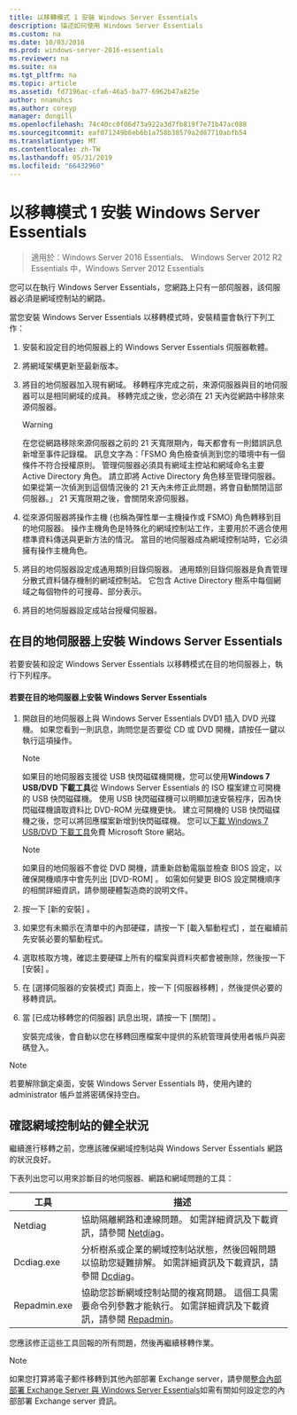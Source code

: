 ```yaml
---
title: 以移轉模式 1 安裝 Windows Server Essentials
description: 描述如何使用 Windows Server Essentials
ms.custom: na
ms.date: 10/03/2016
ms.prod: windows-server-2016-essentials
ms.reviewer: na
ms.suite: na
ms.tgt_pltfrm: na
ms.topic: article
ms.assetid: fd7196ac-cfa6-46a5-ba77-6962b47a825e
author: nnamuhcs
ms.author: coreyp
manager: dongill
ms.openlocfilehash: 74c40cc0f06d73a922a3d7fb819f7e71b47ac088
ms.sourcegitcommit: eaf071249b6eb6b1a758b38579a2d87710abfb54
ms.translationtype: MT
ms.contentlocale: zh-TW
ms.lasthandoff: 05/31/2019
ms.locfileid: "66432960"
---
```

# <a name="install-windows-server-essentials-in-migration-mode1"></a>以移轉模式 1 安裝 Windows Server Essentials

>適用於：Windows Server 2016 Essentials、 Windows Server 2012 R2 Essentials 中，Windows Server 2012 Essentials

您可以在執行 Windows Server Essentials，您網路上只有一部伺服器，該伺服器必須是網域控制站的網路。  
  
 當您安裝 Windows Server Essentials 以移轉模式時，安裝精靈會執行下列工作：  
  
1.  安裝和設定目的地伺服器上的 Windows Server Essentials 伺服器軟體。  
  
2.  將網域架構更新至最新版本。  
  
3.  將目的地伺服器加入現有網域。 移轉程序完成之前，來源伺服器與目的地伺服器可以是相同網域的成員。 移轉完成之後，您必須在 21 天內從網路中移除來源伺服器。  
  
    > [!WARNING]
    >  在您從網路移除來源伺服器之前的 21 天寬限期內，每天都會有一則錯誤訊息新增至事件記錄檔。 訊息文字為：「FSMO 角色檢查偵測到您的環境中有一個條件不符合授權原則。 管理伺服器必須具有網域主控站和網域命名主要 Active Directory 角色。 請立即將 Active Directory 角色移至管理伺服器。 如果從第一次偵測到這個情況後的 21 天內未修正此問題，將會自動關閉這部伺服器。」 21 天寬限期之後，會關閉來源伺服器。  
  
4.  從來源伺服器將操作主機 (也稱為彈性單一主機操作或 FSMO) 角色轉移到目的地伺服器。 操作主機角色是特殊化的網域控制站工作，主要用於不適合使用標準資料傳送與更新方法的情況。 當目的地伺服器成為網域控制站時，它必須擁有操作主機角色。  
  
5.  將目的地伺服器設定成通用類別目錄伺服器。 通用類別目錄伺服器是負責管理分散式資料儲存機制的網域控制站。 它包含 Active Directory 樹系中每個網域之每個物件的可搜尋、部分表示。  
  
6.  將目的地伺服器設定成站台授權伺服器。  
  
##  <a name="BKMK_Install"></a> 在目的地伺服器上安裝 Windows Server Essentials  
 若要安裝和設定 Windows Server Essentials 以移轉模式在目的地伺服器上，執行下列程序。  
  
#### <a name="to-install-windows-server-essentials-on-the-destination-server"></a>若要在目的地伺服器上安裝 Windows Server Essentials  
  
1. 開啟目的地伺服器上與 Windows Server Essentials DVD1 插入 DVD 光碟機。 如果您看到一則訊息，詢問您是否要從 CD 或 DVD 開機，請按任一鍵以執行這項操作。  
  
   > [!NOTE]
   >  如果目的地伺服器支援從 USB 快閃磁碟機開機，您可以使用**Windows 7 USB/DVD 下載工具**從 Windows Server Essentials 的 ISO 檔案建立可開機的 USB 快閃磁碟機。 使用 USB 快閃磁碟機可以明顯加速安裝程序，因為快閃磁碟機讀取資料比 DVD-ROM 光碟機更快。 建立可開機的 USB 快閃磁碟機之後，您可以將回應檔案新增到快閃磁碟機。 您可以[下載 Windows 7 USB/DVD 下載工具](https://go.microsoft.com/fwlink/p/?LinkId=248282)免費 Microsoft Store 網站。  
  
   > [!NOTE]
   >  如果目的地伺服器不會從 DVD 開機，請重新啟動電腦並檢查 BIOS 設定，以確保開機順序中會先列出 [DVD-ROM]  。 如需如何變更 BIOS 設定開機順序的相關詳細資訊，請參閱硬體製造商的說明文件。  
  
2. 按一下 [新的安裝]  。  
  
3. 如果您有未顯示在清單中的內部硬碟，請按一下 [載入驅動程式]  ，並在繼續前先安裝必要的驅動程式。  
  
4. 選取核取方塊，確認主要硬碟上所有的檔案與資料夾都會被刪除，然後按一下 [安裝]  。  
  
5. 在 [選擇伺服器的安裝模式]  頁面上，按一下 [伺服器移轉]  ，然後提供必要的移轉資訊。  
  
6. 當 [已成功移轉您的伺服器]  訊息出現，請按一下 [關閉]  。  
  
   安裝完成後，會自動以您在移轉回應檔案中提供的系統管理員使用者帳戶與密碼登入。  
  
> [!NOTE]
>  若要解除鎖定桌面，安裝 Windows Server Essentials 時，使用內建的 administrator 帳戶並將密碼保持空白。  
  
##  <a name="BKMK_VerifyTheHealthOfDC"></a> 確認網域控制站的健全狀況  
 繼續進行移轉之前，您應該確保網域控制站與 Windows Server Essentials 網路的狀況良好。  
  
 下表列出您可以用來診斷目的地伺服器、網路和網域問題的工具：  
  
|工具|描述|  
|----------|-----------------|  
|Netdiag|協助隔離網路和連線問題。 如需詳細資訊及下載資訊，請參閱 [Netdiag](https://go.microsoft.com/fwlink/?LinkId=217388)。|  
|Dcdiag.exe|分析樹系或企業的網域控制站狀態，然後回報問題以協助您疑難排解。 如需詳細資訊及下載資訊，請參閱 [Dcdiag](https://go.microsoft.com/fwlink/?LinkId=217389)。|  
|Repadmin.exe|協助您診斷網域控制站間的複寫問題。 這個工具需要命令列參數才能執行。 如需詳細資訊及下載資訊，請參閱 [Repadmin](https://go.microsoft.com/fwlink/?LinkId=217387)。|  
  
 您應該修正這些工具回報的所有問題，然後再繼續移轉作業。  
  
> [!NOTE]
>  如果您打算將電子郵件移轉到其他內部部署 Exchange server，請參閱[整合內部部署 Exchange Server 與 Windows Server Essentials](../manage/Integrate-an-On-Premises-Exchange-Server-with-Windows-Server-Essentials.md)如需有關如何設定您的內部部署 Exchange server 資訊。
